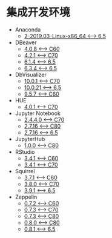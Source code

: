 <!-- ignore -->

# 集成开发环境

* Anaconda
  * [2-2019.03-Linux-x86_64 <--> 6.5](Anaconda.md)
* DBeaver
  * [4.0.8 <--> C60](DBeaver_4.2.1.md)
  * [4.2.1 <--> C70](DBeaver_4.2.1.md)
  * [6.1.4 <--> 6.5](DBeaver_6.1.4.md)
  * [6.3.4 <--> 6.5](DBeaver_6.3.4.md)
* DbVisualizer
  * [10.0.1 <--> C70](DbVisualizer_10.0.1.md)
  * [10.0.21 <--> 6.5](DbVisualizer_10.0.21.md)
  * [9.5.7 <--> C60](DbVisualizer_10.0.1.md)
* HUE
  * [4.0.1 <--> C70](HUE.md)
* Jupyter Notebook
  * [2.4.4.0 <--> C70](Jupyter_Notebook.md)
  * [2.7.16 <--> C80](JupyterNotebook.md)
  * [2.7.16 <--> 6.5](JupyterNotebook.md)
* JupyterHub
  * [1.0.0 <--> C80](JupyterHub.md)
* RStudio
  * [3.4.1 <--> C60](RStudio.md)
  * [3.4.1 <--> C70](RStudio.md)
* Squirrel
  * [3.7.1 <--> C60](Squirrel_3.8.0.md)
  * [3.8.0 <--> C70](Squirrel_3.8.0.md)
  * [3.9.1 <--> 6.5](Squirrel_3.9.1.md)
* Zeppelin
  * [0.7.2 <--> C60](Zeppelin_0.7.2.md)
  * [0.7.3 <--> C70](Zeppelin_0.7.3.md)
  * [0.7.3 <--> C80](Zeppelin_0.7.3.md)
  * [0.8.0 <--> C80](Zeppelin_0.8.0.md)
  * [0.8.1 <--> 6.5](Zeppelin_0.8.1.md)